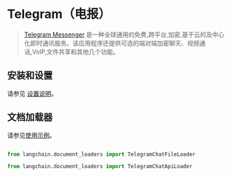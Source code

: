 # Telegram（电报）

>[Telegram Messenger](https://web.telegram.org/a/) 是一种全球通用的免费,跨平台,加密,基于云的及中心化即时通讯服务。该应用程序还提供可选的端对端加密聊天、视频通话,VoIP,文件共享和其他几个功能。


## 安装和设置

请参见 [设置说明](../modules/indexes/document_loaders/examples/telegram.ipynb)。

## 文档加载器

请参见[使用示例](../modules/indexes/document_loaders/examples/telegram.ipynb)。

```python

from langchain.document_loaders import TelegramChatFileLoader

from langchain.document_loaders import TelegramChatApiLoader

```

